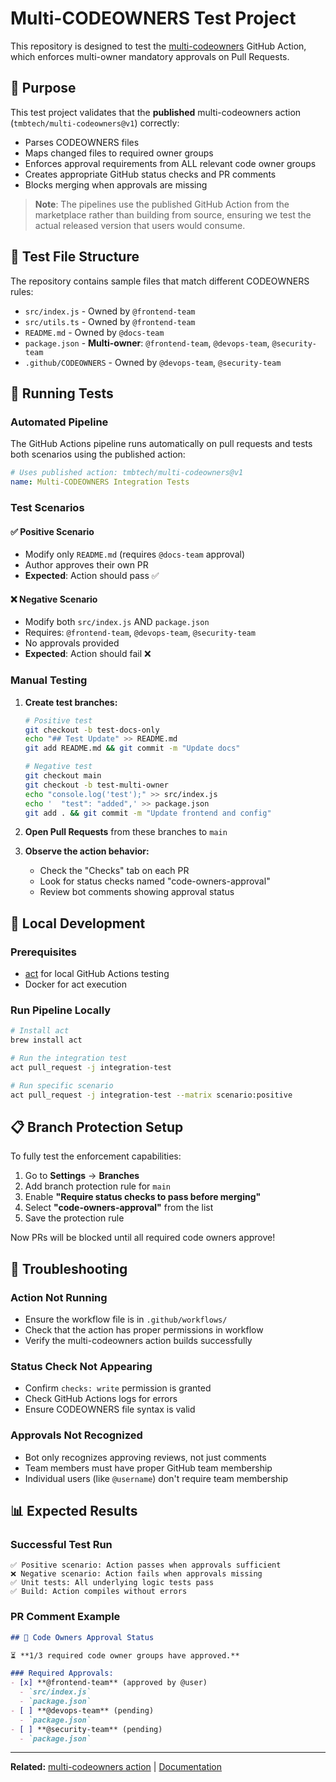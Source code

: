 # Multi-CODEOWNERS Test Project

This repository is designed to test the [multi-codeowners](../multi-codeowners/) GitHub Action, which enforces multi-owner mandatory approvals on Pull Requests.

## 🎯 Purpose

This test project validates that the **published** multi-codeowners action (`tmbtech/multi-codeowners@v1`) correctly:
- Parses CODEOWNERS files
- Maps changed files to required owner groups  
- Enforces approval requirements from ALL relevant code owner groups
- Creates appropriate GitHub status checks and PR comments
- Blocks merging when approvals are missing

> **Note**: The pipelines use the published GitHub Action from the marketplace rather than building from source, ensuring we test the actual released version that users would consume.

## 📁 Test File Structure

The repository contains sample files that match different CODEOWNERS rules:

- `src/index.js` - Owned by `@frontend-team`
- `src/utils.ts` - Owned by `@frontend-team` 
- `README.md` - Owned by `@docs-team`
- `package.json` - **Multi-owner**: `@frontend-team`, `@devops-team`, `@security-team`
- `.github/CODEOWNERS` - Owned by `@devops-team`, `@security-team`

## 🚀 Running Tests

### Automated Pipeline

The GitHub Actions pipeline runs automatically on pull requests and tests both scenarios using the published action:

```yaml
# Uses published action: tmbtech/multi-codeowners@v1
name: Multi-CODEOWNERS Integration Tests
```

### Test Scenarios

#### ✅ Positive Scenario
- Modify only `README.md` (requires `@docs-team` approval)
- Author approves their own PR
- **Expected**: Action should pass ✅

#### ❌ Negative Scenario  
- Modify both `src/index.js` AND `package.json`
- Requires: `@frontend-team`, `@devops-team`, `@security-team`
- No approvals provided
- **Expected**: Action should fail ❌

### Manual Testing

1. **Create test branches:**
   ```bash
   # Positive test
   git checkout -b test-docs-only
   echo "## Test Update" >> README.md
   git add README.md && git commit -m "Update docs"
   
   # Negative test  
   git checkout main
   git checkout -b test-multi-owner
   echo "console.log('test');" >> src/index.js
   echo '  "test": "added",' >> package.json  
   git add . && git commit -m "Update frontend and config"
   ```

2. **Open Pull Requests** from these branches to `main`

3. **Observe the action behavior:**
   - Check the "Checks" tab on each PR
   - Look for status checks named "code-owners-approval"
   - Review bot comments showing approval status

## 🔧 Local Development

### Prerequisites
- [act](https://github.com/nektos/act) for local GitHub Actions testing
- Docker for act execution

### Run Pipeline Locally
```bash
# Install act
brew install act

# Run the integration test
act pull_request -j integration-test

# Run specific scenario
act pull_request -j integration-test --matrix scenario:positive
```

## 📋 Branch Protection Setup

To fully test the enforcement capabilities:

1. Go to **Settings** → **Branches**
2. Add branch protection rule for `main`
3. Enable **"Require status checks to pass before merging"**
4. Select **"code-owners-approval"** from the list
5. Save the protection rule

Now PRs will be blocked until all required code owners approve!

## 🐛 Troubleshooting

### Action Not Running
- Ensure the workflow file is in `.github/workflows/`
- Check that the action has proper permissions in workflow
- Verify the multi-codeowners action builds successfully

### Status Check Not Appearing
- Confirm `checks: write` permission is granted
- Check GitHub Actions logs for errors
- Ensure CODEOWNERS file syntax is valid

### Approvals Not Recognized
- Bot only recognizes approving reviews, not just comments
- Team members must have proper GitHub team membership
- Individual users (like `@username`) don't require team membership

## 📊 Expected Results

### Successful Test Run
```
✅ Positive scenario: Action passes when approvals sufficient
❌ Negative scenario: Action fails when approvals missing  
✅ Unit tests: All underlying logic tests pass
✅ Build: Action compiles without errors
```

### PR Comment Example
```markdown
## 👥 Code Owners Approval Status

⏳ **1/3 required code owner groups have approved.**

### Required Approvals:
- [x] **@frontend-team** (approved by @user)
  - `src/index.js`
  - `package.json`
- [ ] **@devops-team** (pending)
  - `package.json`  
- [ ] **@security-team** (pending)
  - `package.json`
```

---

**Related:** [multi-codeowners action](../multi-codeowners/) | [Documentation](../multi-codeowners/README.md)
